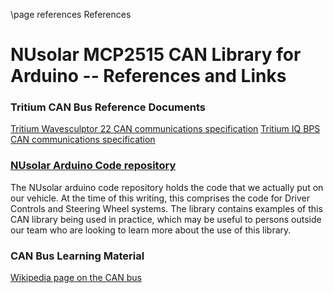 \page references References

NUsolar MCP2515 CAN Library for Arduino -- References and Links
=====================

### Tritium CAN Bus Reference Documents 
[Tritium Wavesculptor 22 CAN communications specification]()
[Tritium IQ BPS CAN communications specification]()

### [NUsolar Arduino Code repository]()
The NUsolar arduino code repository holds the code that we actually put on our vehicle. At the time of this writing, this comprises the code for Driver Controls and Steering Wheel systems. The library contains examples of this CAN library being used in practice, which may be useful to persons outside our team who are looking to learn more about the use of this library.

### CAN Bus Learning Material
[Wikipedia page on the CAN bus]()
